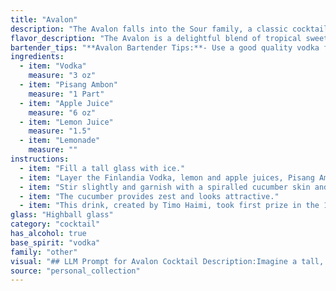 ```yaml
---
title: "Avalon"
description: "The Avalon falls into the Sour family, a classic cocktail category known for its balance of sweet, sour, and spirit.  This tropical twist likely emerged from the modern cocktail scene, drawing inspiration from the exotic flavors of Pisang Ambon (banana) and the refreshing tartness of apple and lemon. "
flavor_description: "The Avalon is a delightful blend of tropical sweetness and refreshing citrus. The Pisang Ambon, a type of banana liqueur, brings forward its signature banana flavor with a hint of caramel. Apple juice adds a crisp, sweet element, while the lemon and lemonade provide tartness and acidity. The vodka acts as a smooth base, creating a well-balanced and approachable cocktail that's perfect for warm weather. "
bartender_tips: "**Avalon Bartender Tips:**- Use a good quality vodka for a clean base.- Freshly squeeze lemon juice for the best flavor. - Balance the sweetness of the pisang ambon with the tartness of the lemon juice.- Shake well with ice to chill and blend the flavors.- Garnish with a slice of apple or a lemon twist. "
ingredients:
  - item: "Vodka"
    measure: "3 oz"
  - item: "Pisang Ambon"
    measure: "1 Part"
  - item: "Apple Juice"
    measure: "6 oz"
  - item: "Lemon Juice"
    measure: "1.5"
  - item: "Lemonade"
    measure: ""
instructions:
  - item: "Fill a tall glass with ice."
  - item: "Layer the Finlandia Vodka, lemon and apple juices, Pisang Ambon, and top up with lemonade."
  - item: "Stir slightly and garnish with a spiralled cucumber skin and a red cherry."
  - item: "The cucumber provides zest and looks attractive."
  - item: "This drink, created by Timo Haimi, took first prize in the 1991 Finlandia Vodka Long Drink Competition."
glass: "Highball glass"
category: "cocktail"
has_alcohol: true
base_spirit: "vodka"
family: "other"
visual: "## LLM Prompt for Avalon Cocktail Description:Imagine a tall, elegant glass filled with a beautiful, layered cocktail. The bottom layer is a vibrant, golden yellow, reminiscent of ripe bananas, thanks to the **Pisang Ambon**.  This layer is topped with a sparkling, clear **vodka** layer, shimmering in the light. The **apple juice** creates a soft, hazy layer in the middle, tinged with a delicate green hue.  Finally, the **lemonade** and **lemon juice** combine to form a crisp, bright yellow layer on top, giving the whole drink a fresh and citrusy character. The overall effect is a breathtakingly layered cocktail, reminiscent of a tropical sunset. **Bonus:**  Incorporate details about the presentation, such as a small, elegant garnish of a lemon twist or a sprig of mint. "
source: "personal_collection"
---
```


